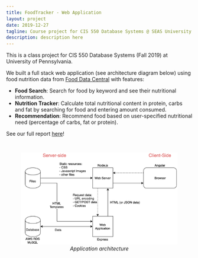 ```yaml
---
title: FoodTracker - Web Application
layout: project
date: 2019-12-27
tagline: Course project for CIS 550 Database Systems @ SEAS University of Pennsylvania (2020)
description: description here
---
```


This is a class project for CIS 550 Database Systems (Fall 2019) at University of Pennsylvania.

We built a full stack web application (see architecture diagram below) using food nutrition data from [Food Data Central](https://fdc.nal.usda.gov/download-datasets.html) with features:
- **Food Search**: Search for food by keyword and see their nutritional information.
- **Nutrition Tracker**: Calculate total nutritional content in protein, carbs and fat by searching for food and entering amount consumed.
- **Recommendation**: Recommend food based on user-specified nutritional need (percentage of carbs, fat or protein).

See our full report [here](/assets/projects/food-tracker-report.pdf)!

<figure align="center" style="margin-top:3em;">
    <img src="/assets/projects/food-tracker-architecture.png" alt="Application Architecture" />
    <figcaption style="font-style: italic;">Application architecture</figcaption>
</figure>

